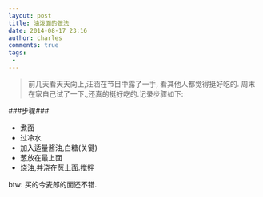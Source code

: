 ```yaml
---
layout: post
title: 油泼面的做法
date: 2014-08-17 23:16
author: charles
comments: true
tags:
 - 
---
```


>前几天看天天向上,汪涵在节目中露了一手,
  看其他人都觉得挺好吃的.
  周末在家自己试了一下.,还真的挺好吃的.记录步骤如下:  
  

###步骤###

- 煮面
- 过冷水
- 加入适量酱油,白糖(关键)
- 葱放在最上面
- 烧油,并浇在葱上面.搅拌

btw: 买的今麦郎的面还不错.